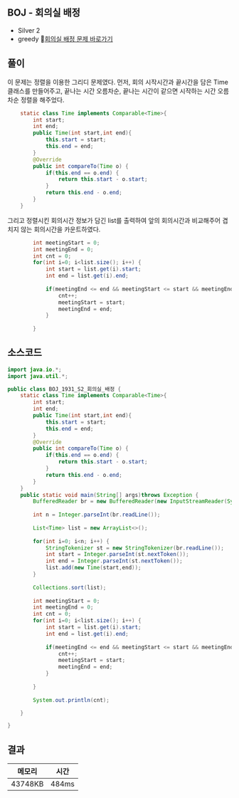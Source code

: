 ## BOJ - 회의실 배정 
- Silver 2
- greedy 
🔗[회의실 배정 문제 바로가기](https://www.acmicpc.net/problem/1931)



## 풀이

이 문제는 정렬을 이용한 그리디 문제였다. 
먼저, 회의 시작시간과 끝시간을 담은 Time 클래스를 만들어주고, 끝나는 시간 오름차순, 끝나는 시간이 같으면 시작하는 시간 오름차순 정렬을 해주었다.

~~~java
	static class Time implements Comparable<Time>{
		int start;
		int end;
		public Time(int start,int end){
			this.start = start;
			this.end = end;
		}
		@Override
		public int compareTo(Time o) {
			if(this.end == o.end) {
				return this.start - o.start;
			}
			return this.end - o.end;
		}
	}
~~~


그리고 정렬시킨 회의시간 정보가 담긴 list를 출력하여 앞의 회의시간과 비교해주어 겹치지 않는 회의시간을 카운트하였다.

~~~Java
		int meetingStart = 0;
		int meetingEnd = 0;
		int cnt = 0;
		for(int i=0; i<list.size(); i++) {
			int start = list.get(i).start;
			int end = list.get(i).end;
			
			if(meetingEnd <= end && meetingStart <= start && meetingEnd <= start){
				cnt++;
				meetingStart = start;
				meetingEnd = end;
			}
			
		}
~~~


## 소스코드
~~~java
import java.io.*;
import java.util.*;

public class BOJ_1931_S2_회의실_배정 {
	static class Time implements Comparable<Time>{
		int start;
		int end;
		public Time(int start,int end){
			this.start = start;
			this.end = end;
		}
		@Override
		public int compareTo(Time o) {
			if(this.end == o.end) {
				return this.start - o.start;
			}
			return this.end - o.end;
		}
	}
	public static void main(String[] args)throws Exception {
		BufferedReader br = new BufferedReader(new InputStreamReader(System.in));
		
		int n = Integer.parseInt(br.readLine());
		
		List<Time> list = new ArrayList<>();
		
		for(int i=0; i<n; i++) {
			StringTokenizer st = new StringTokenizer(br.readLine());
			int start = Integer.parseInt(st.nextToken());
			int end = Integer.parseInt(st.nextToken());
			list.add(new Time(start,end));
		}
		
		Collections.sort(list);
		
		int meetingStart = 0;
		int meetingEnd = 0;
		int cnt = 0;
		for(int i=0; i<list.size(); i++) {
			int start = list.get(i).start;
			int end = list.get(i).end;
			
			if(meetingEnd <= end && meetingStart <= start && meetingEnd <= start){
				cnt++;
				meetingStart = start;
				meetingEnd = end;
			}
			
		}
		
		System.out.println(cnt);

	}

}

~~~

## 결과 

| 메모리  | 시간 |
|----|----|
|43748KB	|484ms|